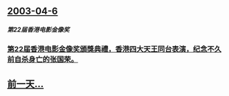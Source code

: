 ## [2003-04-6](/zh/news/2003/04/6/index.md)

##### 第22届香港电影金像奖
### [第22届香港电影金像奖頒獎典禮，香港四大天王同台表演，纪念不久前自杀身亡的张国荣。](/zh/news/2003/04/6/第22届香港电影金像奖頒獎典禮-香港四大天王同台表演-纪念不久前自杀身亡的张国荣.md)
## [前一天...](/zh/news/2003/04/1/index.md)

